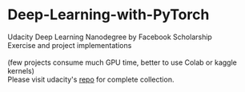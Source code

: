 # Deep-Learning-with-PyTorch
Udacity Deep Learning Nanodegree by Facebook Scholarship <br>
Exercise and project implementations <br>
<br>
(few projects consume much GPU time, better to use Colab or kaggle kernels) <br>
Please visit udacity's [repo](https://github.com/udacity/deep-learning-v2-pytorch) for complete collection.
